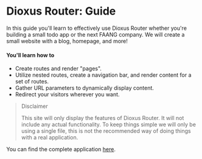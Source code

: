 # Dioxus Router: Guide
In this guide you'll learn to effectively use Dioxus Router whether you're building a small todo app or the next FAANG company. We will create a small website with a blog, homepage, and more!

#### You'll learn how to
- Create routes and render "pages".
- Utilize nested routes, create a navigation bar, and render content for a set of routes.
- Gather URL parameters to dynamically display content.
- Redirect your visitors wherever you want.

> Disclaimer
>
> This site will only display the features of Dioxus Router. It will not include any actual functionality. To keep things simple we will only be using a single file, this is not the recommended way of doing things with a real application.

You can find the complete application [here](https://github.com/DogeDark/dioxus-router-example).